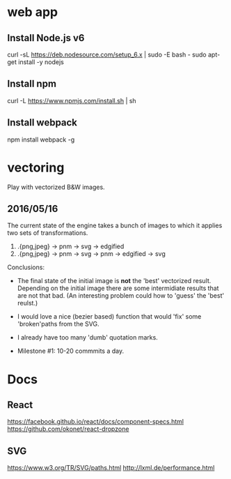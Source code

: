 # web app

## Install Node.js v6
curl -sL https://deb.nodesource.com/setup_6.x | sudo -E bash -
sudo apt-get install -y nodejs

## Install npm
curl -L https://www.npmjs.com/install.sh | sh

## Install webpack
npm install webpack -g


# vectoring

Play with vectorized B&W images.

## 2016/05/16

The current state of the engine takes a bunch of images to which it
applies two sets of transformations.

1. .{png,jpeg} -> pnm -> svg -> edgified
2. .{png,jpeg} -> pnm -> svg -> pnm -> edgified -> svg

Conclusions:

* The final state of the initial image is __not__ the 'best' vectorized
result. Depending on the initial image there are some intermidiate results
that are not that bad. (An interesting problem could how to 'guess' the
'best' reulst.)

* I would love a nice (bezier based) function that would 'fix' some
'broken'paths from the SVG.

* I already have too many 'dumb' quotation marks.

* Milestone #1: 10-20 commmits a day.


# Docs

## React
https://facebook.github.io/react/docs/component-specs.html
https://github.com/okonet/react-dropzone

## SVG
https://www.w3.org/TR/SVG/paths.html
http://lxml.de/performance.html


